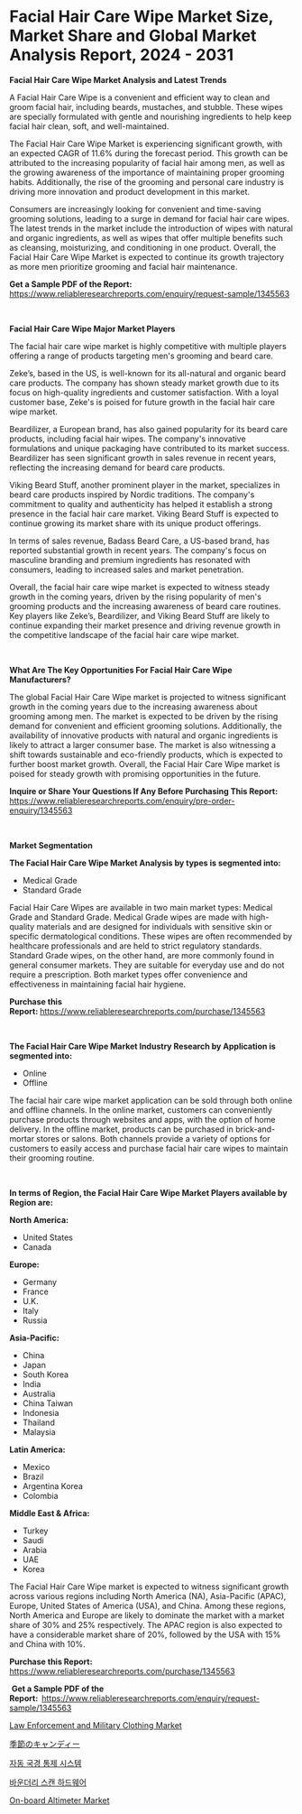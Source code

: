 <p><h1>Facial Hair Care Wipe Market Size, Market Share and Global Market Analysis Report, 2024 - 2031</h1></p><p><strong>Facial Hair Care Wipe Market Analysis and Latest Trends</strong></p>
<p><p>A Facial Hair Care Wipe is a convenient and efficient way to clean and groom facial hair, including beards, mustaches, and stubble. These wipes are specially formulated with gentle and nourishing ingredients to help keep facial hair clean, soft, and well-maintained.</p><p>The Facial Hair Care Wipe Market is experiencing significant growth, with an expected CAGR of 11.6% during the forecast period. This growth can be attributed to the increasing popularity of facial hair among men, as well as the growing awareness of the importance of maintaining proper grooming habits. Additionally, the rise of the grooming and personal care industry is driving more innovation and product development in this market.</p><p>Consumers are increasingly looking for convenient and time-saving grooming solutions, leading to a surge in demand for facial hair care wipes. The latest trends in the market include the introduction of wipes with natural and organic ingredients, as well as wipes that offer multiple benefits such as cleansing, moisturizing, and conditioning in one product. Overall, the Facial Hair Care Wipe Market is expected to continue its growth trajectory as more men prioritize grooming and facial hair maintenance.</p></p>
<p><strong>Get a Sample PDF of the Report:&nbsp;</strong> <a href="https://www.reliableresearchreports.com/enquiry/request-sample/1345563">https://www.reliableresearchreports.com/enquiry/request-sample/1345563</a></p>
<p>&nbsp;</p>
<p><strong>Facial Hair Care Wipe Major Market Players</strong></p>
<p><p>The facial hair care wipe market is highly competitive with multiple players offering a range of products targeting men's grooming and beard care. </p><p>Zeke’s, based in the US, is well-known for its all-natural and organic beard care products. The company has shown steady market growth due to its focus on high-quality ingredients and customer satisfaction. With a loyal customer base, Zeke's is poised for future growth in the facial hair care wipe market.</p><p>Beardilizer, a European brand, has also gained popularity for its beard care products, including facial hair wipes. The company's innovative formulations and unique packaging have contributed to its market success. Beardilizer has seen significant growth in sales revenue in recent years, reflecting the increasing demand for beard care products.</p><p>Viking Beard Stuff, another prominent player in the market, specializes in beard care products inspired by Nordic traditions. The company's commitment to quality and authenticity has helped it establish a strong presence in the facial hair care market. Viking Beard Stuff is expected to continue growing its market share with its unique product offerings.</p><p>In terms of sales revenue, Badass Beard Care, a US-based brand, has reported substantial growth in recent years. The company's focus on masculine branding and premium ingredients has resonated with consumers, leading to increased sales and market penetration.</p><p>Overall, the facial hair care wipe market is expected to witness steady growth in the coming years, driven by the rising popularity of men's grooming products and the increasing awareness of beard care routines. Key players like Zeke’s, Beardilizer, and Viking Beard Stuff are likely to continue expanding their market presence and driving revenue growth in the competitive landscape of the facial hair care wipe market.</p></p>
<p>&nbsp;</p>
<p><strong>What Are The Key Opportunities For Facial Hair Care Wipe Manufacturers?</strong></p>
<p><p>The global Facial Hair Care Wipe market is projected to witness significant growth in the coming years due to the increasing awareness about grooming among men. The market is expected to be driven by the rising demand for convenient and efficient grooming solutions. Additionally, the availability of innovative products with natural and organic ingredients is likely to attract a larger consumer base. The market is also witnessing a shift towards sustainable and eco-friendly products, which is expected to further boost market growth. Overall, the Facial Hair Care Wipe market is poised for steady growth with promising opportunities in the future.</p></p>
<p><strong>Inquire or Share Your Questions If Any Before Purchasing This Report:</strong> <a href="https://www.reliableresearchreports.com/enquiry/pre-order-enquiry/1345563">https://www.reliableresearchreports.com/enquiry/pre-order-enquiry/1345563</a></p>
<p>&nbsp;</p>
<p><strong>Market Segmentation</strong></p>
<p><strong>The Facial Hair Care Wipe Market Analysis by types is segmented into:</strong></p>
<p><ul><li>Medical Grade</li><li>Standard Grade</li></ul></p>
<p><p>Facial Hair Care Wipes are available in two main market types: Medical Grade and Standard Grade. Medical Grade wipes are made with high-quality materials and are designed for individuals with sensitive skin or specific dermatological conditions. These wipes are often recommended by healthcare professionals and are held to strict regulatory standards. Standard Grade wipes, on the other hand, are more commonly found in general consumer markets. They are suitable for everyday use and do not require a prescription. Both market types offer convenience and effectiveness in maintaining facial hair hygiene.</p></p>
<p><strong>Purchase this Report:&nbsp;</strong><a href="https://www.reliableresearchreports.com/purchase/1345563">https://www.reliableresearchreports.com/purchase/1345563</a></p>
<p>&nbsp;</p>
<p><strong>The Facial Hair Care Wipe Market Industry Research by Application is segmented into:</strong></p>
<p><ul><li>Online</li><li>Offline</li></ul></p>
<p><p>The facial hair care wipe market application can be sold through both online and offline channels. In the online market, customers can conveniently purchase products through websites and apps, with the option of home delivery. In the offline market, products can be purchased in brick-and-mortar stores or salons. Both channels provide a variety of options for customers to easily access and purchase facial hair care wipes to maintain their grooming routine.</p></p>
<p>&nbsp;</p>
<p><strong>In terms of Region, the Facial Hair Care Wipe Market Players available by Region are:</strong></p>
<p>
    <p> <strong> North America: </strong>
        <ul>
            <li>United States</li>
            <li>Canada</li>
        </ul>
        </p> 
    <p> <strong> Europe: </strong>
        <ul>
            <li>Germany</li>
            <li>France</li>
            <li>U.K.</li>
            <li>Italy</li>
            <li>Russia</li>
        </ul>
        </p> 
    <p> <strong> Asia-Pacific: </strong>
        <ul>
            <li>China</li>
            <li>Japan</li>
            <li>South Korea</li>
            <li>India</li>
            <li>Australia</li>
            <li>China Taiwan</li>
            <li>Indonesia</li>
            <li>Thailand</li>
            <li>Malaysia</li>
        </ul>
        </p> 
    <p> <strong> Latin America: </strong>
        <ul>
            <li>Mexico</li>
            <li>Brazil</li>
            <li>Argentina Korea</li>
            <li>Colombia</li>
        </ul>
        </p> 
    <p> <strong> Middle East & Africa: </strong>
        <ul>
            <li>Turkey</li>
            <li>Saudi</li>
            <li>Arabia</li>
            <li>UAE</li>
            <li>Korea</li>
        </ul>
    </p>
    </p>
<p><p>The Facial Hair Care Wipe market is expected to witness significant growth across various regions including North America (NA), Asia-Pacific (APAC), Europe, United States of America (USA), and China. Among these regions, North America and Europe are likely to dominate the market with a market share of 30% and 25% respectively. The APAC region is also expected to have a considerable market share of 20%, followed by the USA with 15% and China with 10%.</p></p>
<p><strong>Purchase this Report: </strong><a href="https://www.reliableresearchreports.com/purchase/1345563">https://www.reliableresearchreports.com/purchase/1345563</a></p>
<p>&nbsp;<strong>Get a Sample PDF of the Report:&nbsp;&nbsp;</strong><a href="https://www.reliableresearchreports.com/enquiry/request-sample/1345563">https://www.reliableresearchreports.com/enquiry/request-sample/1345563</a></p>
<p><strong></strong></p>
<p><p><a href="https://github.com/shotows/Market-Research-Report-List-1/blob/main/law-enforcement-and-military-clothing-market.md">Law Enforcement and Military Clothing Market</a></p><p><a href="https://medium.com/@elishelacruz56456/%E5%AD%A3%E7%AF%80%E9%99%90%E5%AE%9A%E3%81%AE%E3%81%8A%E8%8F%93%E5%AD%90%E5%B8%82%E5%A0%B4-%E7%AB%B6%E4%BA%89%E5%88%86%E6%9E%90-%E5%B8%82%E5%A0%B4%E5%8B%95%E5%90%91-2031%E5%B9%B4%E3%81%BE%E3%81%A7%E3%81%AE%E4%BA%88%E6%B8%AC-a5da1aa8527c">季節のキャンディー</a></p><p><a href="https://github.com/Howaoole34545/Market-Research-Report-List-1/blob/main/69480736033.md">자동 국경 통제 시스템</a></p><p><a href="https://github.com/JackieFauhey9089475/Market-Research-Report-List-1/blob/main/17433936034.md">바운더리 스캔 하드웨어</a></p><p><a href="https://issuu.com/reportprime-2/docs/on-board-altimeter-market-size-2030.pptx">On-board Altimeter Market</a></p></p>